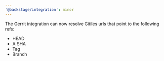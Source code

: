 ```yaml
---
'@backstage/integration': minor
---
```


The Gerrit integration can now resolve Gitiles urls that point to the following
refs:

- HEAD
- A SHA
- Tag
- Branch
